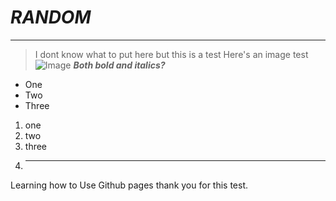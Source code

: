 # *RANDOM*
---
>I dont know what to put here but this is a test
> Here's an image test
![Image](https://media.istockphoto.com/id/1470130937/photo/young-plants-growing-in-a-crack-on-a-concrete-footpath-conquering-adversity-concept.webp?b=1&s=170667a&w=0&k=20&c=IRaA17rmaWOJkmjU_KD29jZo4E6ZtG0niRpIXQN17fc=)
***Both bold and italics?***
* One
* Two
* Three
1. one
2. two
3. three
4.  ---
Learning how to Use Github pages thank you for this test.
